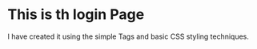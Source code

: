 # This is th login Page
<p>I have created it using the simple Tags and basic CSS styling techniques.</p>